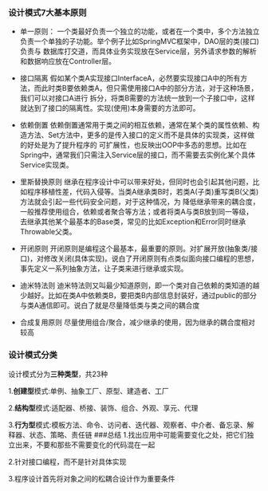 ### 设计模式7大基本原则
* 单一原则：
一个类最好负责一个独立的功能，或者在一个类中，多个方法独立负责一个单独的子功能。举个例子比如SpringMVC框架中，DAO层的类(接口)负责与
数据库打交道，而具体业务实现放在Service层，另外请求参数的解析和数据响应放在Controller层。

* 接口隔离
假如某个类A实现接口InterfaceA，必然要实现接口A中的所有方法，而此时类B要依赖类A，但只需使用接口A中的部分方法，对于这种场景，我们可以对接口A进行
拆分，将类B需要的方法统一放到一个子接口中，这样就达到了接口的隔离性。实现(使用)本身需要的方法即可。

* 依赖倒置
依赖倒置通常用于类之间的相互依赖，通常在某个类的属性依赖、构造方法、Set方法中，更多的是传入接口的定义而不是具体的实现类，这样做的好处是为了提升程序的
可扩展性，也反映出OOP中多态的思想。比如在Spring中，通常我们只需注入Service层的接口，而不需要去实例化某个具体Service实现类。

* 里斯替换原则
继承在程序设计中可以带来好处，但同时也会引起其他问题，比如程序移植性差，代码入侵等。当类A继承类B时，若类A(子类)重写类B(父类)方法就会引起一些代码安全问题，对于这种情况，为
降低继承带来的耦合度，一般推荐使用组合，依赖或者聚合等方法；或者将类A与类B放到同一等级，去继承其他某个最基本的Base类，常见的比如Exception和Error同时继承Throwable父类。

* 开闭原则
开闭原则是编程这个最基本，最重要的原则。对扩展开放(抽象类/接口)，对修改关闭(具体实现)。说白了开闭原则有点类似面向接口编程的思想，事先定义一系列抽象方法，让子类来进行继承或实现。

* 迪米特法则
迪米特法则又叫最少知道原则，即一个类对自己依赖的类知道的越少越好。比如在类A中依赖类B，要把类B内部信息封装好，通过public的部分与类A通信即可。说白了就是尽量降低类与类之间的耦合度

* 合成复用原则
尽量使用组合/聚合，减少继承的使用，因为继承的耦合度相对较高

### 设计模式分类
设计模式分为**三种类型**，共23种

1.**创建型**模式:单例、抽象工厂、原型、建造者、工厂

2.**结构型**模式:适配器、桥接、装饰、组合、外观、享元、代理

3.**行为型**模式:模板方法、命令、访问者、迭代器、观察者、中介者、备忘录、解释器、状态、策略、责任链
###总结
1.找出应用中可能需要变化之处，把它们独立出来，不要和那些不需要变化的代码混在一起

2.针对接口编程，而不是针对具体实现

3.程序设计首先将对象之间的松耦合设计作为重要条件

